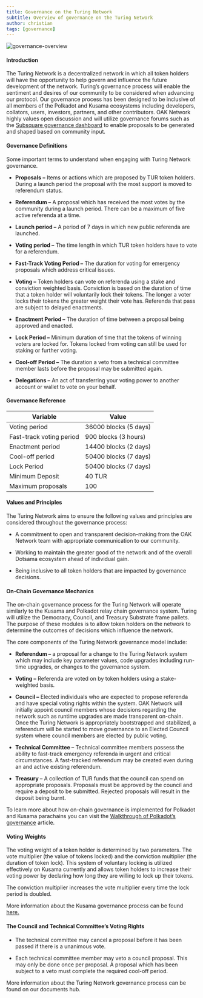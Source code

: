 ```yaml
---
title: Governance on the Turing Network
subtitle: Overview of governance on the Turing Network
author: christian
tags: [governance]
---
```


![governance-overview](../../assets/img/governance/governance-overview.png)

#### Introduction

The Turing Network is a decentralized network in which all token holders will have the opportunity to help govern and influence the future development of the network. Turing’s governance process will enable the sentiment and desires of our community to be considered when advancing our protocol. Our governance process has been designed to be inclusive of all members of the Polkadot and Kusama ecosystems including developers, collators, users, investors, partners, and other contributors. OAK Network highly values open discussion and will utilize governance forums such as the [<u>Subsquare governance dashboard</u>](https://turing.subsquare.io/) to enable proposals to be generated and shaped based on community input.

#### Governance Definitions

Some important terms to understand when engaging with Turing Network governance.

-   **Proposals** **–** Items or actions which are proposed by TUR token holders. During a launch period the proposal with the most support is moved to referendum status.

-   **Referendum –** A proposal which has received the most votes by the community during a launch period. There can be a maximum of five active referenda at a time.

-   **Launch period –** A period of 7 days in which new public referenda are launched.

-   **Voting period –** The time length in which TUR token holders have to vote for a referendum.

-   **Fast-Track Voting Period –** The duration for voting for emergency proposals which address critical issues.

-   **Voting –** Token holders can vote on referenda using a stake and conviction weighted basis. Conviction is based on the duration of time that a token holder will voluntarily lock their tokens. The longer a voter locks their tokens the greater weight their vote has. Referenda that pass are subject to delayed enactments.

-   **Enactment Period –** The duration of time between a proposal being approved and enacted.

-   **Lock Period –** Minimum duration of time that the tokens of winning voters are locked for. Tokens locked from voting can still be used for staking or further voting.

-   **Cool-off Period –** The duration a veto from a technical committee member lasts before the proposal may be submitted again.

-   **Delegations –** An act of transferring your voting power to another account or wallet to vote on your behalf.

#### Governance Reference

| **Variable**             | **Value**             |
|--------------------------|-----------------------|
| Voting period            | 36000 blocks (5 days) |
| Fast-track voting period | 900 blocks (3 hours)  |
| Enactment period         | 14400 blocks (2 days) |
| Cool-off period          | 50400 blocks (7 days) |
| Lock Period              | 50400 blocks (7 days) |
| Minimum Deposit          | 40 TUR                |
| Maximum proposals        | 100                   |

#### Values and Principles

The Turing Network aims to ensure the following values and principles are considered throughout the governance process:

-   A commitment to open and transparent decision-making from the OAK Network team with appropriate communication to our community.

-   Working to maintain the greater good of the network and of the overall Dotsama ecosystem ahead of individual gain.

-   Being inclusive to all token holders that are impacted by governance decisions.

#### On-Chain Governance Mechanics

The on-chain governance process for the Turing Network will operate similarly to the Kusama and Polkadot relay chain governance system. Turing will utilize the Democracy, Council, and Treasury Substrate frame pallets. The purpose of these modules is to allow token holders on the network to determine the outcomes of decisions which influence the network.

The core components of the Turing Network governance model include:

-   **Referendum –** a proposal for a change to the Turing Network system which may include key parameter values, code upgrades including run-time upgrades, or changes to the governance system.

-   **Voting –** Referenda are voted on by token holders using a stake-weighted basis.

-   **Council –** Elected individuals who are expected to propose referenda and have special voting rights within the system. OAK Network will initially appoint council members whose decisions regarding the network such as runtime upgrades are made transparent on-chain. Once the Turing Network is appropriately bootstrapped and stabilized, a referendum will be started to move governance to an Elected Council system where council members are elected by public voting.

-   **Technical Committee –** Technical committee members possess the ability to fast-track emergency referenda in urgent and critical circumstances. A fast-tracked referendum may be created even during an and active existing referendum.

-   **Treasury –** A collection of TUR funds that the council can spend on appropriate proposals. Proposals must be approved by the council and require a deposit to be submitted. Rejected proposals will result in the deposit being burnt.

To learn more about how on-chain governance is implemented for Polkadot and Kusama parachains you can visit the [<u>Walkthrough of Polkadot’s governance</u>](https://polkadot.network/blog/a-walkthrough-of-polkadots-governance/) article.

#### Voting Weights

The voting weight of a token holder is determined by two parameters. The vote multiplier (the value of tokens locked) and the conviction multiplier (the duration of token lock). This system of voluntary locking is utilized effectively on Kusama currently and allows token holders to increase their voting power by declaring how long they are willing to lock up their tokens.

The conviction multiplier increases the vote multiplier every time the lock period is doubled.

More information about the Kusama governance process can be found [<u>here.</u>](https://guide.kusama.network/docs/learn-governance/)

#### The Council and Technical Committee’s Voting Rights

-   The technical committee may cancel a proposal before it has been passed if there is a unanimous vote.

-   Each technical committee member may veto a council proposal. This may only be done once per proposal. A proposal which has been subject to a veto must complete the required cool-off period.

More information about the Turing Network governance process can be found on our documents hub.